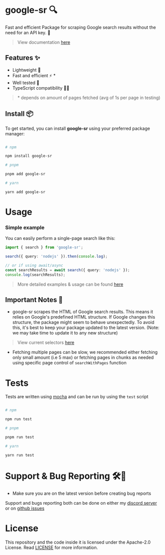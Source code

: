 # google-sr 🔍

Fast and efficient Package for scraping Google search results without the need for an API key. 🚀

> View documentation [here](https://typicalninja493.github.io/google-sr/)

## Features ✨

* Lightweight 💨
* Fast and efficient ⚡️ *
* Well tested 🔄
* TypeScript compatibility 🧑‍💻

> \* depends on amount of pages fetched (avg of 1s per page in testing)
## Install 📦

To get started, you can install **google-sr** using your preferred package manager:

```bash

# npm

npm install google-sr

# pnpm 

pnpm add google-sr

# yarn

yarn add google-sr

```

# Usage

### Simple example

You can easily perform a single-page search like this:

```ts
import { search } from 'google-sr';

search({ query: 'nodejs' }).then(console.log);

// or if using await/async
const searchResults = await search({ query: 'nodejs' });
console.log(searchResults);
```

> More detailed examples & usage can be found [here](https://typicalninja493.github.io/google-sr#usage)


## Important Notes 🚨

* google-sr scrapes the HTML of Google search results. This means it relies on Google's predefined HTML structure. If Google changes this structure, the package might seem to behave unexpectedly. To avoid this, it's best to keep your package updated to the latest version. (Note: we may take time to update it to any new structure)


> View current selectors [here](https://typicalninja493.github.io/google-sr/selectors)

* Fetching multiple pages can be slow, we recommended either fetching only small amount (i.e 5 max) or fetching pages in chunks as needed using specific page control of `searchWithPages` function 

# Tests

Tests are written using [mocha](https://mochajs.org/) and can be run by using the `test` script

```bash

# npm

npm run test

# pnpm 

pnpm run test

# yarn

yarn run test

```

# Support & Bug Reporting 🛠️🐞

* Make sure you are on the latest version before creating bug reports

Support and bugs reporting both can be done on either my [discord server](https://discord.gg/9s52pz6nWX) or on [github issues](https://github.com/typicalninja493/google-sr/issues)

# License

This repository and the code inside it is licensed under the Apache-2.0 License. Read [LICENSE](./LICENSE) for more information.